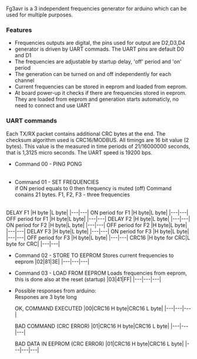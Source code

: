<style>
    th {
        display: none;
    }
</style>

Fg3avr is a 3 independent frequencies generator for arduino which can be used for multiple purposes. 

### Features

* Frequencies outputs are digital, the pins used for output are D2,D3,D4
* generator is driven by UART commads. The UART pins are default D0 and D1
* The frequencies are adjustable by startup delay, 'off' period and 'on' period
* The generation can be turned on and off independently for each channel
* Current frequencies can be stored in eeprom and loaded from eeprom.
* At board power-up it checks if there are frequencies stored in eeprom. They are loaded from eeprom and generation starts automaticly, no need to connect and use UART

### UART commands

Each TX/RX packet contains additional CRC bytes at the end. The checksum algorithm used is CRC16/MODBUS. 
All timings are 16 bit value (2 bytes). This value is the measured in time periods of 21/16000000 seconds, that is 1,3125 micro seconds.
The UART speed is 19200 bps.

* Command 00 - PING PONG
  
  |00|40|BF|  
  |---|---|---|


* Command 01 - SET FREQUENCIES  
if ON period equals to 0 then frequency is muted (off)
Command conains 21 bytes. F1, F2, F3 - three frequencies  

|01|
|---|
DELAY F1 
|H byte |L byte|
|---|---|
ON period for F1 
|H byte|L byte|
|---|---|
OFF period for F1 
|H byte|L byte|
|---|---|
DELAY F2 
|H byte|L byte|
|---|---|
ON period for F2 
|H byte|L byte|
|---|---|
OFF period for F2 
|H byte|L byte|
|---|---|
DELAY F3 
|H byte|L byte|
|---|---|
ON period for F3 
|H byte|L byte|
|---|---|
OFF period for F3 
|H byte|L byte|
|---|---|
CRC16 
|H byte for CRC|L byte for CRC|
|---|---|

* Command 02 - STORE TO EEPROM
  Stores current frequencies to eeprom
  |02|81|3E|
  |---|---|---|

* Command 03 - LOAD FROM EEPROM
  Loads frequencies from eeprom, this is done also at the reset (startup)
  |03|41|FF|
  |---|---|---|

* Possible responses from arduino:  
  Respones are 3 byte long
  
  OK, COMMAND EXECUTED
  |00|CRC16 H byte|CRC16 L byte|
  |---|---|---|

  BAD COMMAND (CRC ERROR)
  |01|CRC16 H byte|CRC16 L byte|
  |---|---|---|

  BAD DATA IN EEPROM (CRC ERROR)
  |01|CRC16 H byte|CRC16 L byte|
  |---|---|---|

